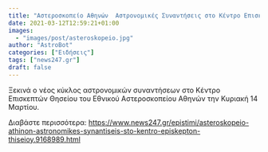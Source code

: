 ```yaml
---
title: "Αστεροσκοπείο Αθηνών  Αστρονομικές Συναντήσεις στο Κέντρο Επισκεπτών Θησείου"
date: 2021-03-12T12:59:21+01:00
images:
  - "images/post/asteroskopeio.jpg"
author: "AstroBot"
categories: ["Ειδήσεις"]
tags: ["news247.gr"]
draft: false
---
```


Ξεκινά ο νέος κύκλος αστρονομικών συναντήσεων στο Κέντρο Επισκεπτών Θησείου του Εθνικού Αστεροσκοπείου Αθηνών την Κυριακή 14 Μαρτίου.

Διαβάστε περισσότερα: https://www.news247.gr/epistimi/asteroskopeio-athinon-astronomikes-synantiseis-sto-kentro-episkepton-thiseioy.9168989.html
